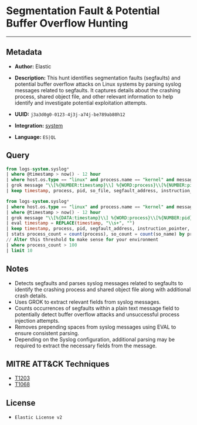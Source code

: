 # Segmentation Fault & Potential Buffer Overflow Hunting

---

## Metadata

- **Author:** Elastic
- **Description:** This hunt identifies segmentation faults (segfaults) and potential buffer overflow attacks on Linux systems by parsing syslog messages related to segfaults. It captures details about the crashing process, shared object file, and other relevant information to help identify and investigate potential exploitation attempts.

- **UUID:** `j3a3d0g0-0123-4j3j-a74j-be789ab80h12`
- **Integration:** [system](https://docs.elastic.co/integrations/system)
- **Language:** `ES|QL`

## Query

```sql
from logs-system.syslog*
| where @timestamp > now() - 12 hour
| where host.os.type == "linux" and process.name == "kernel" and message like "*segfault*"
| grok message "\\[%{NUMBER:timestamp}\\] %{WORD:process}\\[%{NUMBER:pid}\\]: segfault at %{BASE16NUM:segfault_address} ip %{BASE16NUM:instruction_pointer} sp %{BASE16NUM:stack_pointer} error %{NUMBER:error_code} in %{DATA:so_file}\\[%{BASE16NUM:so_base_address}\\+%{BASE16NUM:so_offset}\\]"
| keep timestamp, process, pid, so_file, segfault_address, instruction_pointer, stack_pointer, error_code, so_base_address, so_offset
```

```sql
from logs-system.syslog*
| where host.os.type == "linux" and process.name == "kernel" and message like "*segfault*"
| where @timestamp > now() - 12 hour
| grok message "\\[%{DATA:timestamp}\\] %{WORD:process}\\[%{NUMBER:pid}\\]: segfault at %{BASE16NUM:segfault_address} ip %{BASE16NUM:instruction_pointer} sp %{BASE16NUM:stack_pointer} error %{NUMBER:error_code} in %{DATA:so_name}\\[%{BASE16NUM:so_base_address}\\+%{BASE16NUM:so_offset}\\] likely on CPU %{NUMBER:cpu} \\(core %{NUMBER:core}, socket %{NUMBER:socket}\\)"
| eval timestamp = REPLACE(timestamp, "\\s+", "")
| keep timestamp, process, pid, segfault_address, instruction_pointer, stack_pointer, error_code, so_name, so_base_address, so_offset, cpu, core, socket
| stats process_count = count(process), so_count = count(so_name) by process, so_name
// Alter this threshold to make sense for your environment
| where process_count > 100
| limit 10
```

## Notes

- Detects segfaults and parses syslog messages related to segfaults to identify the crashing process and shared object file along with additional crash details.
- Uses GROK to extract relevant fields from syslog messages.
- Counts occurrences of segfaults within a plain text message field to potentially detect buffer overflow attacks and unsuccessful process injection attempts.
- Removes prepending spaces from syslog messages using EVAL to ensure consistent parsing.
- Depending on the Syslog configuration, additional parsing may be required to extract the necessary fields from the message.
## MITRE ATT&CK Techniques

- [T1203](https://attack.mitre.org/techniques/T1203)
- [T1068](https://attack.mitre.org/techniques/T1068)

## License

- `Elastic License v2`
